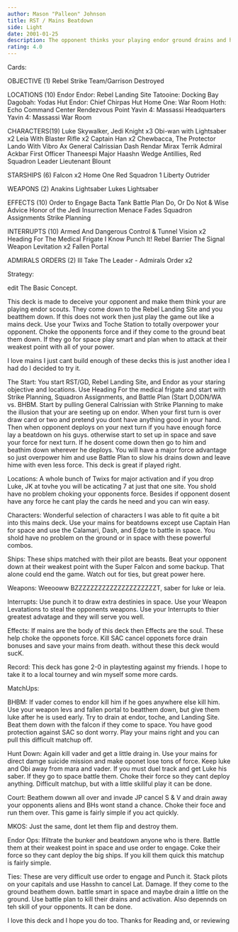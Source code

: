 ```yaml
---
author: Mason "Palleon" Johnson
title: RST / Mains Beatdown
side: Light
date: 2001-01-25
description: The opponent thinks your playing endor ground drains and he come to take a look then you kill Him. This deck is so far undefaeted in local tournament play
rating: 4.0
---
```

Cards: 

OBJECTIVE (1)
Rebel Strike Team/Garrison Destroyed

LOCATIONS (10)
Endor
Endor: Rebel Landing Site
Tatooine: Docking Bay
Dagobah: Yodas Hut
Endor: Chief Chirpas Hut
Home One: War Room
Hoth: Echo Command Center
Rendezvous Point
Yavin 4: Massassi Headquarters
Yavin 4: Massassi War Room

CHARACTERS(19)
Luke Skywalker, Jedi Knight x3
Obi-wan with Lightsaber x2
Leia With Blaster Rifle x2
Captain Han x2
Chewbacca, The Protector
Lando With Vibro Ax
General Calrissian
Dash Rendar
Mirax Terrik
Admiral Ackbar
First Officer Thaneespi
Major Haashn
Wedge Antillies, Red Squadron Leader
Lieutenant Blount

STARSHIPS (6)
Falcon x2
Home One
Red Squadron 1
Liberty
Outrider

WEAPONS (2)
Anakins Lightsaber
Lukes Lightsaber

EFFECTS (10)
Order to Engage
Bacta Tank
Battle Plan
Do, Or Do Not & Wise Advice
Honor of the Jedi
Insurrection
Menace Fades
Squadron Assignments
Strike Planning


INTERRUPTS (10)
Armed And Dangerous
Control & Tunnel Vision x2
Heading For The Medical Frigate
I Know
Punch It!
Rebel Barrier
The Signal
Weapon Levitation x2
Fallen Portal

ADMIRALS ORDERS (2)
Ill Take The Leader - Admirals Order x2  

Strategy: 


edit The Basic Concept.

This deck is made to deceive your opponent and make them think your are playing endor scouts. They come down to the Rebel Landing Site and you beatthem down. If this does not work then just play the game out like a mains deck. Use your Twixs and Toche Station to totally overpower your opponent. Choke the opponents force and if they come to the ground beat them down. If they go for space play smart and plan when to attack at their weakest point with all of your power.

I love mains I just cant build enough of these decks this is just another idea I had do I decided to try it.

The Start: You start RST/GD, Rebel Landing Site, and Endor as your staring objective and locations. Use Heading For the medical frigate and start with Strike Planning, Squadron Assignments, and Battle Plan (Start D,ODN/WA vs. BHBM. Start by pulling General Calrissian with Strike Planning to make the illusion that your are seeting up on endor. When your first turn is over draw card or two and pretend you dont have anything good in your hand. Then when opponent deploys on your next turn if you have enough force lay a beatdown on his guys. otherwise start to set up in space and save your force for next turn. If he dosent come down then go to him and beathim down wherever he deploys. You will have a major force advantage so just overpower him and use Battle Plan to slow his drains down and leave hime with even less force. This deck is great if played right.

Locations: A whole bunch of Twixs for major activation and if you drop Luke, JK at tovhe you will be acticating 7 at just that one site. You shold have no problem choking your opponents force. Besides if opponent dosent have any force he cant play the cards he need and you can win easy.

Characters: Wonderful selection of characters I was able to fit quite a bit into this mains deck. Use your mains for beatdowns except use Captain Han for space and use the Calamari, Dash, and Edge to battle in space. You shold have no problem on the ground or in space with these powerful combos.

Ships: These ships matched with their pilot are beasts. Beat your opponent down at their weakest point with the Super Falcon and some backup. That alone could end the game. Watch out for ties, but great power here.

Weapons: Weeooww BZZZZZZZZZZZZZZZZZZZZZT, saber for luke or leia.

Interrupts: Use punch it to draw extra destinies in space. Use your Weapon Levatations to steal the opponents weapons. Use your Interrupts to thier greatest advatage and they will serve you well.

Effects: If mains are the body of this deck then Effects are the soul. These help choke the opponets force. Kill SAC cancel opponets force drain bonuses and save your mains from death. without these this deck would sucK.

Record: This deck has gone 2-0 in playtesting against my friends. I hope to take it to a local tourney and win myself some more cards.

MatchUps:

BHBM: If vader comes to endor kill him if he goes anywhere else kill him. Use your weapon levs and fallen portal to beatthem down, but give them luke after he is used early. Try to drain at endor, toche, and Landing Site. Beat them down with the falcon if they come to space. You have good protection against SAC so dont worry. Play your mains right and you can pull this difficult matchup off.

Hunt Down: Again kill vader and get a little draing in. Use your mains for direct damge suicide mission and make oponet lose tons of force. Keep luke and Obi away from mara and vader. If you must duel track and get Luke his saber. If they go to space battle them. Choke their force so they cant deploy anything. Difficult matchup, but with a little skillful play it can be done.

Court: Beathem dowwn all over and invade JP cancel S & V and drain away your opponents aliens and BHs wont stand a chance. Choke their foce and run them over. This game is fairly simple if you act quickly.

MKOS: Just the same, dont let them flip and destroy them.

Endor Ops: Ifiltrate the bunker and beatdown anyone who is there. Battle them at their weakest point in space and use order to engage. Coke their force so they cant deploy the big ships. If you kill them quick this matchup is fairly simple.

Ties: These are very difficult use order to engage and Punch it. Stack pilots on your capitals and use Hasshn to cancel Lat. Damage. If they come to the ground beathem down. battle smart in space and maybe drain a little on the ground. Use battle plan to kill their drains and activation. Also depennds on teh skill of your opponents. It can be done.

I love this deck and I hope you do too.
Thanks for Reading and, or reviewing  
